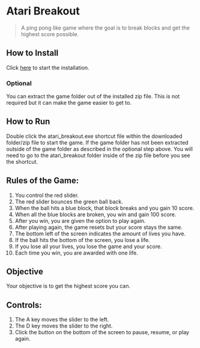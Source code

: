 # Atari Breakout
>A ping pong like game where the goal is to break blocks and get the highest score possible.

## How to Install
Click [here](https://github.com/Kazmania21/Portfolio/raw/master/Timeline/7%20-%20Junior%20Year%20(Fall%202023)/atari_breakout.zip) to start the installation.

### Optional
You can extract the game folder out of the installed zip file. This is not required but it can make the game easier to get to.

## How to Run
Double click the atari_breakout.exe shortcut file within the downloaded folder/zip file to start the game. If the game folder has not been extracted outside of the game folder as described in the optional step above. You will need to go to the atari_breakout folder inside of the zip file before you see the shortcut.

## Rules of the Game:
1. You control the red slider.
2. The red slider bounces the green ball back.
3. When the ball hits a blue block, that block breaks and you gain 10 score.
4. When all the blue blocks are broken, you win and gain 100 score.
5. After you win, you are given the option to play again.
6. After playing again, the game resets but your score stays the same.
7. The bottom left of the screen indicates the amount of lives you have.
8. If the ball hits the bottom of the screen, you lose a life.
9. If you lose all your lives, you lose the game and your score.
10. Each time you win, you are awarded with one life.

## Objective
Your objective is to get the highest score you can.

## Controls:
1. The A key moves the slider to the left.
2. The D key moves the slider to the right.
3. Click the button on the bottom of the screen to pause, resume, or play again.